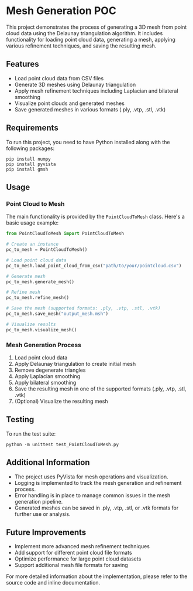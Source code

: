 # Mesh Generation POC

This project demonstrates the process of generating a 3D mesh from point cloud data using the Delaunay triangulation algorithm. It includes functionality for loading point cloud data, generating a mesh, applying various refinement techniques, and saving the resulting mesh.

## Features

- Load point cloud data from CSV files
- Generate 3D meshes using Delaunay triangulation
- Apply mesh refinement techniques including Laplacian and bilateral smoothing
- Visualize point clouds and generated meshes
- Save generated meshes in various formats (.ply, .vtp, .stl, .vtk)

## Requirements

To run this project, you need to have Python installed along with the following packages:

```
pip install numpy
pip install pyvista
pip install gmsh
```

## Usage

### Point Cloud to Mesh

The main functionality is provided by the `PointCloudToMesh` class. Here's a basic usage example:

```python
from PointCloudToMesh import PointCloudToMesh

# Create an instance
pc_to_mesh = PointCloudToMesh()

# Load point cloud data
pc_to_mesh.load_point_cloud_from_csv("path/to/your/pointcloud.csv")

# Generate mesh
pc_to_mesh.generate_mesh()

# Refine mesh
pc_to_mesh.refine_mesh()

# Save the mesh (supported formats: .ply, .vtp, .stl, .vtk)
pc_to_mesh.save_mesh("output_mesh.msh")

# Visualize results
pc_to_mesh.visualize_mesh()
```

### Mesh Generation Process

1. Load point cloud data
2. Apply Delaunay triangulation to create initial mesh
3. Remove degenerate triangles
4. Apply Laplacian smoothing
5. Apply bilateral smoothing
6. Save the resulting mesh in one of the supported formats (.ply, .vtp, .stl, .vtk)
8. (Optional) Visualize the resulting mesh

## Testing

To run the test suite:

```
python -m unittest test_PointCloudToMesh.py
```

## Additional Information

- The project uses PyVista for mesh operations and visualization.
- Logging is implemented to track the mesh generation and refinement process.
- Error handling is in place to manage common issues in the mesh generation pipeline.
- Generated meshes can be saved in .ply, .vtp, .stl, or .vtk formats for further use or analysis.

## Future Improvements

- Implement more advanced mesh refinement techniques
- Add support for different point cloud file formats
- Optimize performance for large point cloud datasets
- Support additional mesh file formats for saving

For more detailed information about the implementation, please refer to the source code and inline documentation.